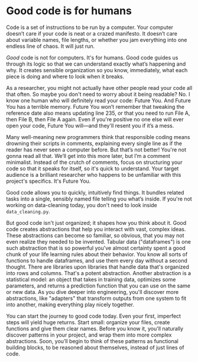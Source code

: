 # Good code is for humans

Code is a set of instructions to be run by a computer. Your computer doesn’t care if your code is neat or a crazed manifesto. It doesn’t care about variable names, file lengths, or whether you jam everything into one endless line of chaos. It will just run.

*Good* code is not for computers. It's for humans. Good code guides us through its logic so that we can understand exactly what’s happening and why. It creates sensible organization so you know, immediately, what each piece is doing and where to look when it breaks.

As a researcher, you might not actually have other people read your code all that often. So maybe you don't need to worry about it being readable? No. I know one human who will definitely read your code: Future You. And Future You has a terrible memory. Future You won’t remember that tweaking the reference date also means updating line 235, or that you need to run File A, then File B, then File A again. Even if you're positive no one else will ever open your code, Future You will—and they'll resent you if it’s a mess.

Many well-meaning new programmers think that responsible coding means drowning their scripts in comments, explaining every single line as if the reader has never seen a computer before. But that’s not better! You're not gonna read all that. We’ll get into this more later, but I’m a comment minimalist. Instead of the crutch of comments, focus on structuring your code so that it speaks for itself, so it's quick to understand. Your target audience is a brilliant researcher who happens to be unfamiliar with this project's specifics. It's Future You.

Good code allows you to quickly, intuitively find things. It bundles related tasks into a single, sensibly named file telling you what’s inside. If you're not working on data-cleaning today, you don't need to look inside `data_cleaning.py`.

But good code isn't just organized; it shapes how you think about it. Good code creates abstractions that help you interact with vast, complex ideas. These abstractions can become so familiar, so obvious, that you may not even realize they needed to be invented. Tabular data ("dataframes") is one such abstraction that is so powerful you've almost certainty spent a good chunk of your life learning rules about their behavior. You know all sorts of functions to handle dataframes, and use them every day without a second thought. There are libraries upon libraries that handle data that's organized into rows and columns. That's a potent abstraction. Another abstraction is a statistical model: an object that takes in training data, optimizes some parameters, and returns a prediction function that you can use on the same or new data. As you dive deeper into engineering, you'll discover more abstractions, like "adapters" that transform outputs from one system to fit into another, making everything play nicely together.

You can start the journey to good code today. Even your first, imperfect steps will yield huge returns. Start small: organize your files, create functions and give them clear names. Before you know it, you'll naturally discover patterns in your project, and wrap them into more complex abstractions. Soon, you’ll begin to think of these patterns as functional building blocks, to be reasoned about themselves, instead of just lines of code.

